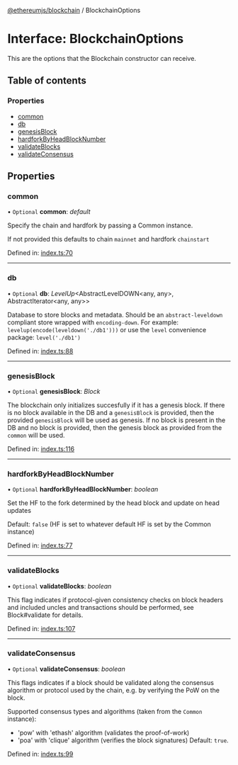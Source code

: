 [@ethereumjs/blockchain](../README.md) / BlockchainOptions

# Interface: BlockchainOptions

This are the options that the Blockchain constructor can receive.

## Table of contents

### Properties

- [common](blockchainoptions.md#common)
- [db](blockchainoptions.md#db)
- [genesisBlock](blockchainoptions.md#genesisblock)
- [hardforkByHeadBlockNumber](blockchainoptions.md#hardforkbyheadblocknumber)
- [validateBlocks](blockchainoptions.md#validateblocks)
- [validateConsensus](blockchainoptions.md#validateconsensus)

## Properties

### common

• `Optional` **common**: *default*

Specify the chain and hardfork by passing a Common instance.

If not provided this defaults to chain `mainnet` and hardfork `chainstart`

Defined in: [index.ts:70](https://github.com/ethereumjs/ethereumjs-monorepo/blob/master/packages/blockchain/src/index.ts#L70)

___

### db

• `Optional` **db**: *LevelUp*<AbstractLevelDOWN<any, any\>, AbstractIterator<any, any\>\>

Database to store blocks and metadata.
Should be an `abstract-leveldown` compliant store
wrapped with `encoding-down`.
For example:
  `levelup(encode(leveldown('./db1')))`
or use the `level` convenience package:
  `level('./db1')`

Defined in: [index.ts:88](https://github.com/ethereumjs/ethereumjs-monorepo/blob/master/packages/blockchain/src/index.ts#L88)

___

### genesisBlock

• `Optional` **genesisBlock**: *Block*

The blockchain only initializes succesfully if it has a genesis block. If
there is no block available in the DB and a `genesisBlock` is provided,
then the provided `genesisBlock` will be used as genesis. If no block is
present in the DB and no block is provided, then the genesis block as
provided from the `common` will be used.

Defined in: [index.ts:116](https://github.com/ethereumjs/ethereumjs-monorepo/blob/master/packages/blockchain/src/index.ts#L116)

___

### hardforkByHeadBlockNumber

• `Optional` **hardforkByHeadBlockNumber**: *boolean*

Set the HF to the fork determined by the head block and update on head updates

Default: `false` (HF is set to whatever default HF is set by the Common instance)

Defined in: [index.ts:77](https://github.com/ethereumjs/ethereumjs-monorepo/blob/master/packages/blockchain/src/index.ts#L77)

___

### validateBlocks

• `Optional` **validateBlocks**: *boolean*

This flag indicates if protocol-given consistency checks on
block headers and included uncles and transactions should be performed,
see Block#validate for details.

Defined in: [index.ts:107](https://github.com/ethereumjs/ethereumjs-monorepo/blob/master/packages/blockchain/src/index.ts#L107)

___

### validateConsensus

• `Optional` **validateConsensus**: *boolean*

This flags indicates if a block should be validated along the consensus algorithm
or protocol used by the chain, e.g. by verifying the PoW on the block.

Supported consensus types and algorithms (taken from the `Common` instance):
- 'pow' with 'ethash' algorithm (validates the proof-of-work)
- 'poa' with 'clique' algorithm (verifies the block signatures)
Default: `true`.

Defined in: [index.ts:99](https://github.com/ethereumjs/ethereumjs-monorepo/blob/master/packages/blockchain/src/index.ts#L99)
